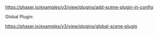 https://phaser.io/examples/v3/view/plugins/add-scene-plugin-in-config

Global Plugin:

https://phaser.io/examples/v3/view/plugins/global-scene-plugin
